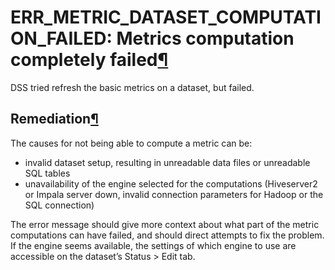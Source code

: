 ERR\_METRIC\_DATASET\_COMPUTATION\_FAILED: Metrics computation completely failed[¶](#err-metric-dataset-computation-failed-metrics-computation-completely-failed "Permalink to this heading")
=============================================================================================================================================================================================


DSS tried refresh the basic metrics on a dataset, but failed.



Remediation[¶](#remediation "Permalink to this heading")
--------------------------------------------------------


The causes for not being able to compute a metric can be:


* invalid dataset setup, resulting in unreadable data files or unreadable SQL tables
* unavailability of the engine selected for the computations (Hiveserver2 or Impala server down, invalid connection parameters for Hadoop or the SQL connection)


The error message should give more context about what part of the metric computations can have failed, and should direct attempts to fix the problem. If the engine seems available, the settings of which engine to use are accessible on the dataset’s Status \> Edit tab.